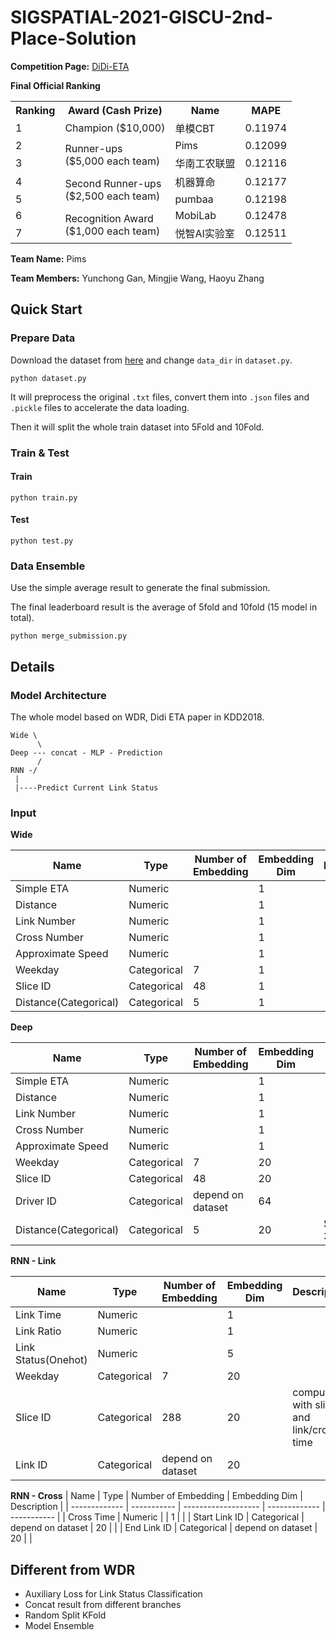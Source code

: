 # SIGSPATIAL-2021-GISCU-2nd-Place-Solution

**Competition Page:** [DiDi-ETA](https://www.biendata.xyz/competition/didi-eta/)

**Final Official Ranking**

<table>
    <tr>
        <th>Ranking</th>
        <th>Award (Cash Prize)</th>
        <th>Name</th>
        <th>MAPE</th>
    </tr>
    <tr>
        <td>1</td>
        <td>Champion ($10,000)</td>
        <td>单模CBT</td>
        <td>0.11974</td>
    </tr>
    <tr>
        <td>2</td>
        <td rowspan="2">Runner-ups</br>
($5,000 each team)</td>
        <td>Pims</td>
        <td>0.12099</td>
    </tr>
    <tr>
        <td>3</td>
        <td>华南工农联盟</td>
        <td>0.12116</td>
    </tr>
    <tr>
        <td>4</td>
        <td rowspan="2">Second Runner-ups</br>
($2,500 each team)</td>
        <td>机器算命</td>
        <td>0.12177</td>
    </tr>
    <tr>
        <td>5</td>
        <td>pumbaa</td>
        <td>0.12198</td>
    </tr>
    <tr>
        <td>6</td>
        <td rowspan="2">Recognition Award</br>
($1,000 each team)</td>
        <td>MobiLab</td>
        <td>0.12478</td>
    </tr>
    <tr>
        <td>7</td>
        <td>悦智AI实验室</td>
        <td>0.12511</td>
    </tr>
</table>

**Team Name:** Pims

**Team Members:** Yunchong Gan, Mingjie Wang, Haoyu Zhang

## Quick Start

### Prepare Data

Download the dataset from [here](https://www.biendata.xyz/competition/didi-eta/data/) and change `data_dir` in `dataset.py`.

```
python dataset.py
```

It will preprocess the original `.txt` files, convert them into `.json` files and `.pickle` files to accelerate the data loading.

Then it will split the whole train dataset into 5Fold and 10Fold.

### Train & Test

#### Train

```
python train.py
```

#### Test

```
python test.py
```

### Data Ensemble

Use the simple average result to generate the final submission.

The final leaderboard result is the average of 5fold and 10fold (15 model in total).

```
python merge_submission.py
```

## Details

### Model Architecture

The whole model based on WDR, Didi ETA paper in KDD2018.

```
Wide \
      \
Deep --- concat - MLP - Prediction
      /
RNN -/
 |
 |----Predict Current Link Status
```

### Input

**Wide**

| Name                  | Type        | Number of Embedding | Embedding Dim | Description |
| --------------------- | ----------- | ------------------- | ------------- | ----------- |
| Simple ETA            | Numeric     |                     | 1             |             |
| Distance              | Numeric     |                     | 1             |             |
| Link Number           | Numeric     |                     | 1             |             |
| Cross Number          | Numeric     |                     | 1             |             |
| Approximate Speed     | Numeric     |                     | 1             |             |
| Weekday               | Categorical | 7                   | 1             |             |
| Slice ID              | Categorical | 48                  | 1             |             |
| Distance(Categorical) | Categorical | 5                   | 1             |             |

**Deep**

| Name                  | Type        | Number of Embedding | Embedding Dim | Description          |
| --------------------- | ----------- | ------------------- | ------------- | -------------------- |
| Simple ETA            | Numeric     |                     | 1             |                      |
| Distance              | Numeric     |                     | 1             |                      |
| Link Number           | Numeric     |                     | 1             |                      |
| Cross Number          | Numeric     |                     | 1             |                      |
| Approximate Speed     | Numeric     |                     | 1             |                      |
| Weekday               | Categorical | 7                   | 20            |                      |
| Slice ID              | Categorical | 48                  | 20            |                      |
| Driver ID             | Categorical | depend on dataset   | 64            |                      |
| Distance(Categorical) | Categorical | 5                   | 20            | Split in 3/7/12/20km |

**RNN - Link**

| Name                | Type        | Number of Embedding | Embedding Dim | Description                               |
| ------------------- | ----------- | ------------------- | ------------- | ----------------------------------------- |
| Link Time           | Numeric     |                     | 1             |                                           |
| Link Ratio          | Numeric     |                     | 1             |                                           |
| Link Status(Onehot) | Numeric     |                     | 5             |                                           |
| Weekday             | Categorical | 7                   | 20            |                                           |
| Slice ID            | Categorical | 288                 | 20            | compute with slice id and link/cross time |
| Link ID             | Categorical | depend on dataset   | 20            |                                           |

**RNN - Cross**
| Name          | Type        | Number of Embedding | Embedding Dim | Description |
| ------------- | ----------- | ------------------- | ------------- | ----------- |
| Cross Time    | Numeric     |                     | 1             |             |
| Start Link ID | Categorical | depend on dataset   | 20            |             |
| End Link ID   | Categorical | depend on dataset   | 20            |             |


## Different from WDR
* Auxiliary Loss for Link Status Classification
* Concat result from different branches
* Random Split KFold
* Model Ensemble
